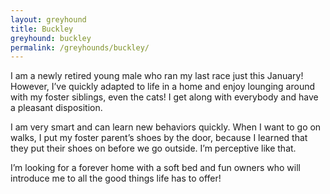 ```yaml
---
layout: greyhound
title: Buckley
greyhound: buckley
permalink: /greyhounds/buckley/
---
```


I am a newly retired young male who ran my last race just this January! However, I’ve quickly adapted to life in a home and enjoy lounging around with my foster siblings, even the cats! I get along with everybody and have a pleasant disposition. 

I am very smart and can learn new behaviors quickly. When I want to go on walks, I put my foster parent’s shoes by the door, because I learned that they put their shoes on before we go outside. I’m perceptive like that. 

I’m looking for a forever home with a soft bed and fun owners who will introduce me to all the good things life has to offer! 